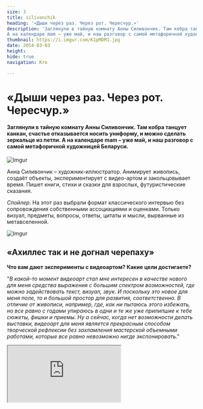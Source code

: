 ```yaml
---
size: 3
title: silivonchik
heading: '«Дыши через раз. Через рот. Чересчур.»'
description: 'Заглянули в тайную комнату Анны Силивончик. Там кобра танцует канкан, счастье отказывается носить униформу, и можно сделать зеркальце из петли.
А на календаре mam – уже май, и наш разговор с самой метафоричной художницей Беларуси.'
thumbnail: https://i.imgur.com/K1pMDM1.jpg
date: 2054-03-03
height: 
hide: true
navigation: Кто

---
```

# «Дыши через раз. Через рот. Чересчур.»

#### Заглянули в тайную комнату Анны Силивончик. Там кобра танцует канкан, счастье отказывается носить униформу, и можно сделать зеркальце из петли.  А на календаре mam – уже май, и наш разговор с самой метафоричной художницей Беларуси. 

![Imgur](https://i.imgur.com/bXPOJWS.jpg)

Анна Силивончик – художник-иллюстратор. Анимирует живопись, создаёт объекты, экспериментирует с видео-артом и закольцовывает время.  Пишет книги, стихи и сказки для взрослых, футуристические сказания. 

_Спойлер_. На этот раз выбрали формат классического интервью без сопровождения собственными ассоциациями и оценками. Только визуал, предметы, вопросы, ответы, цитаты и мысли, вырванные из метавселенной. 

![Imgur](https://i.imgur.com/a45pmux.jpg)

## «Ахиллес так и не догнал черепаху»

**Что вам дают эксперименты с видеоартом? Какие цели достигаете?**

"_В какой-то момент видеоарт стал мне интересен в качестве нового для меня средства выражения с большим спектром возможностей, где можно задействовать текст, визуал, звук. И поскольку это новое для меня поле, то и большой простор для развития, соответственно. В отличие от живописи, например, где, как ни пытаюсь этого избежать, но все равно с годами упираюсь в одни и те же уже прилипшие к тебе сюжеты, фишки и приемы. Ну а сейчас, когда нет возможности делать выставки, видеоарт для меня является прекрасным способом творческой рефлексии без захламления мастерской объемными работами, которые все равно невозможно нигде экспонировать_."

<div><iframe class="youtube" src="https://www.youtube.com/embed/ig4PuH59aA4"></div>
<center>Видеоработа Анны Силивончик:"Бриллиантовый дождь".</center>

**Было бы интересно узнать «кухню» производства художественного ролика…** 

_"Тут все очень индивидуально в зависимости от концепции видео. В каких-то моих видео задействовано множество различных программ, ИИ-генераций, анимации и обработки. В других – просто съёмка на натуре и простейший монтаж. В целом, я человек, который не любит придерживаться работы по некой определенной схеме и сценарию. Даже готовя что-то по рецепту, я никогда не могу удержаться не добавить туда что-то от себя. Иначе это скучно. Поэтому все происходит спонтанно и нелинейно. Бывает, вся задумка начинается с текста. Бывает, текст появляется в конце, когда всё готово и смонтировано, и вдруг я решаю, что не хватает дополнительного вербального смыслового ряда_.

_Одна из самых любимых мной моих видеоработ «Перманентный побег» была сделана с минимальной трансформацией отснятого материала. И по сути – это рейди-мейд, запечатленный во времени. В отпиленных толстых ветках дерева (побегах), вросших в сетку-рабицу забора и застрявших там навсегда, я увидела памятник вечному, но так до конца и не реализуемому стремлению убежать от себя, преодолеть собственные границы. И я сняла таймлапс, где по кругу день сменяет ночь, а Ахиллес так и не догнал черепаху"._

<div><iframe class="youtube" src="https://www.youtube.com/embed/9EK5RiBCb0Y"></div>
<center>Видеоработа Анны Силивончик:"Перманентный побег".</center>

**Вы активно взаимодействуете с ИИ, как думаете, чему он может у вас научиться и превзойти? Художникам нужно бояться, что превзойдет?  Вы сами уже можете достигнуть всего, что хотите?**

_"Пока все нейросети, которые мне попадались, генерируют изображения и видео, опираясь на ту изначальную базу данных, которую им скормили проектировщики. И даже если, например, попытаться сгенерировать картину в стиле Анны Силивончик, сведя фото двух моих работ и соответствующий текстовый промт, то это все равно пока невозможно – нейросети выдадут только что-то более-менее похожее из своей базы. Ну то есть, пока очень далеко от совершенства. Не говоря уже про семь пальцев и прочие лишние части тела. Но это все, конечно, развивается бешенными темпами._ 

_Хотя меня больше беспокоит не то, что нейросети превзойдут художников, а то что пока в визуальном плане то, чем оперируют нейронки – это, в основном, такая визуальная пошлость, ширпотреб и дурновкусие. Все-таки не искусствоведы и не художники составляли эти базы изображений на основе которых работает ИИ. И получается, что даже, например, при работе с заказчиком, который не сильно шарит в искусстве и хочет дорого-богато-красиво, дизайнер или художник может где-то его переубедить, что-то объяснить, и, в итоге, сделать крутой проект, то с ИИ не так. Он сделает то, что попросят. Заказчик доволен, а результат – одинаковые сладкие попсовые картинки"_.

**И у вас же не просто видеоарт. Но это еще визуальное сопровождение к вашим футуристическим стихам, текстам… Такая колаборация, что для вас?**

_"Текст в видео у меня присутствует не всегда. Бывает просто музыка или какие-то звуки. Когда видео самодостаточно, и с явным выразительным сюжетом, и четко читаемым посылом, то нет надобности сопровождать это текстом. А случается, чувствую чего-то недостает, и тогда добавляю слова. Но бывает, что видео рождается с целью оживить уже написанное. Тогда текст становится главным, а видео превращается в такой абстрактно-медитативно-вибрирующий фон_."

<div><iframe class="youtube" src="https://www.youtube.com/embed/DGoB8iHz5fU"></div>
<center>Видеоработа Анны Силивончик:"Солнечное затмение", 2024.</center>

 _"Солнечное затмение". Это видео было создано в рамках арт-резиденции в Италии, где тему резиденции задаёт город Стило — родина Томмазо Кампанеллы. В своей работе я миксую «Город солнца» Кампанеллы и оперу Матюшина и Крученых «Победа над солнцем» в сценографии Малевича. Этот забористый коктейль из модернистских концептов универсального всеобщего благоденствия и справедливости оборачивается разбитными пьяными танцами и суровым похмельем. Счастье отказывается носить униформу. Истина относительна в мире, который бесконечно разнообразен и изменчив. Звезда по имени Солнце, являясь источником жизни на Земле, может так же быть опасно и губительно. Красивые утопические идеи часто оборачиваются в итоге крахом и катастрофой. Коленки мечты разбиваются об асфальт реальности. Таблетка от всех болезней - плацебо, ответы неоднозначны, будущее туманно…_.
 
_Циркулярной пилой взрезает солнечный диск упругое брюхо твердыни морей. Кишки наружу. Над кубом земным воссиял лунный квадрат. Временные отрезки расходятся в облаках неправильной формы от камней треугольных брошенных вверх острием и прилипших к куполу призмы небесной. На зависть Сизифу. Пятьдесят параллелограмм в граненом стеклянном цилиндре. На параллелепипеде хлеба насущного без простыней вальяжно разлегся соевый ромб колбасы. Поровну делим на брата. Доброе утро лучшего мира клюкою стучится в трапеции окон разбитых. Справедливое светлое будущее светит не всем… в прорехи глазниц рентгена лучом. Шестипалые новые люди строят крепкий фундамент всеобщего счастья. Из-за тупого угла наблюдает за всем искусственный интеллект."_


 ## «Мне хочется передавать жизнь во всех ее оттенках, нюансах и многогранности, а не сводить к простым схемам и формулам»

**У вас работы, полны деталей, но не скажу, что чувствуешь себя глупцом, не умеющим прочитать все знаки и чего-то недопонять. Вы любите усложнять, но что главное?**

_"Не то, чтобы я люблю усложнять, просто мне хочется передавать жизнь во всех её оттенках, нюансах и многогранности, а не сводить к простым схемам и формулам, черному и белому, главному и второстепенному. Все относительно, и иногда, как когда вроде бы всё очевидно и всем ясно, что убийца садовник, но какая-нибудь маленькая незаметная деталь может стать ключом к картине преступления и перевернуть всё с ног на голову"._

<div class="gallery2">
<img src="https://i.imgur.com/5n5wgOn.jpeg" alt="Описание первого изображения"> 
<img src="https://i.imgur.com/j5pW04a.jpeg" alt="Описание второго изображения"> 
</div>

<div class="gallery2">
<img src="https://i.imgur.com/uGguAzT.jpeg" alt="Описание первого изображения"> 
<img src="https://i.imgur.com/CU1163E.jpeg" alt="Описание второго изображения"> 
</div>

**Основная черта вашего характера, какая? Чему она помогает/мешает?**

"_Наверное, это то, что я такой упрямый маленький ослик. В целом, я не обладала никогда какими-то особо талантами и способностями, но двигалась вперед, и что-то делала именно благодаря тому, что, если чего хочу, то упираюсь, и хренячу в эту сторону, и фиг меня что остановит. Не нравится – не смотрите)"._

**Ваше любимое время года и почему?**

"_Весна-лето. Люблю, когда тепло и комфортно дома и на улице. Люблю платья, море, солнце"_.

<div class="gallery2">
<img src="https://i.imgur.com/tG0ecma.jpeg" alt="Описание первого изображения"> 
<img src="https://i.imgur.com/BR6FQdO.jpeg" alt="Описание второго изображения"> 
</div>

<div class="gallery2">
<img src="https://i.imgur.com/C7KYzla.jpeg" alt="Описание первого изображения"> 
<img src="https://i.imgur.com/VJtft4S.jpeg" alt="Описание второго изображения"> 
</div>

**Что нужно, чтобы попасть на Burning Man, и не только один, но уже и два раза? Какие заявки срабатывают? Как получилось у вас?**

"_Там есть определенные критерии, которым должна соответствовать инсталляция. Основное – это то, что она должна соответствовать мега жестким погодно-природным условиям местности, и не оставить следов и отходов. Так же есть условная тема каждый год, но придерживаться её не обязательно. В целом, там открыты любым самым безумным предложениям. Тем более, что, участвуя первый раз, ты не можешь претендовать на грант, и делаешь это за свой счет. Второй раз можно податься на грант, который покрывает максимум 60% расходов. Так что, в своих проектах мы были сильно ограничены бюджетом и трудностями с логистикой. Все же большая разница сделать что-то для Burning Man, проживая в США или притащить туда работу из Беларуси."_

![Imgur](https://i.imgur.com/QD8mIGf.jpg)

**Какое самое неожиданное впечатление от этого фестиваля?**

"_Как говориться, есть что вспомнить, нечего внукам рассказать). Но вообще поскольку мы ездили не просто потусить, а со своими инсталляциями, то каждый раз было чудом и стечением самых сумасшедших и странных событий и обстоятельств даже то, что мы доехали, собрали свой арт-объект и в конце благополучно всё демонтировали и нашли способ как добраться до Лос-Анджелеса. Каждый раз – это был тот еще квест. Так что, самое неожиданное впечатление – офигевание от того, что вроде бы за 43 года ты себя изучил насквозь, но вот оказывается ты еще и не такое можешь."_

<div class="gallery2">
<img src="https://i.imgur.com/Zvofrqf.jpeg" alt="Описание первого изображения"> 
<img src="https://i.imgur.com/9nzmlLf.jpeg" alt="Описание второго изображения"> 
</div>

<div class="gallery2">
<img src="https://i.imgur.com/Oi54vlg.jpeg" alt="Описание первого изображения"> 
<img src="https://i.imgur.com/0bQXsHH.jpeg" alt="Описание второго изображения"> 
</div>

**Фрагмент**... "_Знаю, что в новом году всё будет блистательно. Мне об этом сказал звонкий блик на холодном кинжале дамасских небес, вонзающем остриё в плоть боязливых надежд. Ослепительно и оглушительно до немоты_."

**Для арт календаря mamgrodno -2025.**

Работа: Обнаженное сердце, Анна Силивончик.

![Imgur](https://i.imgur.com/QkVYDuT.jpg)

Работа: Воронье гнездо, Анна Силивончик. 

![Imgur](https://i.imgur.com/NWDc7xA.jpg)

![Imgur](https://i.imgur.com/Iw2QnLp.jpg)

Январь- апрель смотрите - [здесь](https://www.mamgrodno.com/works/calendar.html)

Продолжение (июнь) - скоро... Календарь можно распечатать самостоятельно, и прожить каждый месяц с разными художниками. Статьи помогут узнать больше об участниках и артпространстве Гродно и Беларуси.

**Инна Максимчик**

Узнать больше об Анне Силивончик - [инстаграм](https://www.instagram.com/silivonchikanna_art/), [фейсбук](https://www.facebook.com/annasilivonchikart), [сайт](https://silivonchik.org/sample-page/) (работы, объекты, слова), [ютуб](https://www.youtube.com/@%D0%90%D0%BD%D0%BD%D0%B0%D0%A1%D0%B8%D0%BB%D0%B8%D0%B2%D0%BE%D0%BD%D1%87%D0%B8%D0%BA-%D1%881%D1%8C) (видеоарт)














